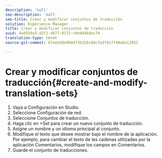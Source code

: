 ```yaml
---
description: 'null'
seo-description: 'null'
seo-title: Crear y modificar conjuntos de traducción
solution: Experience Manager
title: Crear y modificar conjuntos de traducción
uuid: 4ed559a3-d2f2-4977-9172-c9e0448dec74
translation-type: tm+mt
source-git-commit: 67aeb3de964473b326c88c3a3f81ff48a6a12652

---
```



# Crear y modificar conjuntos de traducción{#create-and-modify-translation-sets}

1. Vaya a Configuración en Studio.
1. Seleccione Configuración de red.
1. Seleccione Conjuntos de traducción.
1. Haga clic en +Set para crear un nuevo conjunto de traducción.
1. Asigne un nombre y un idioma principal al conjunto.
1. Modifique el texto que desee mostrar bajo el nombre de la aplicación. Por ejemplo, para cambiar el texto de las cadenas utilizadas por la aplicación Comentarios, modifique los campos en Comentarios.
1. Guarde el conjunto de traducciones.
